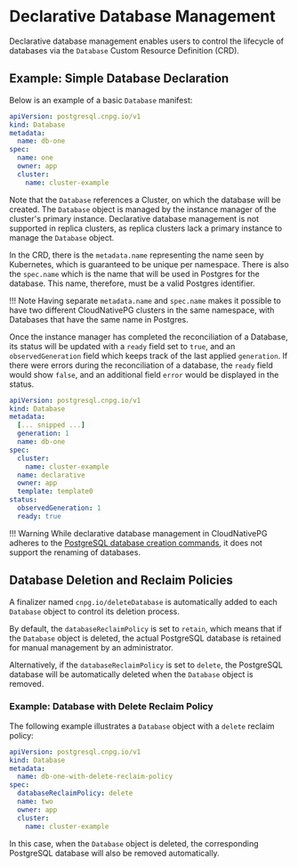 # Declarative Database Management

Declarative database management enables users to control the lifecycle of
databases via the `Database` Custom Resource Definition (CRD).

## Example: Simple Database Declaration

Below is an example of a basic `Database` manifest:

```yaml
apiVersion: postgresql.cnpg.io/v1
kind: Database
metadata:
  name: db-one
spec:
  name: one
  owner: app
  cluster:
    name: cluster-example
```

Note that the `Database` references a Cluster, on which the database will be
created.
The `Database` object is managed by the instance manager of the cluster's
primary instance. Declarative database management is not supported in replica
clusters, as replica clusters lack a primary instance to manage the `Database`
object.

In the CRD, there is the `metadata.name` representing the name seen by
Kubernetes, which is guaranteed to be unique per namespace.
There is also the `spec.name` which is the name that will be used in Postgres
for the database. This name, therefore, must be a valid Postgres identifier.

!!! Note
    Having separate `metadata.name` and `spec.name` makes it possible to have
    two different CloudNativePG clusters in the same namespace, with Databases
    that have the same name in Postgres.

Once the instance manager has completed the reconciliation of a Database,
its status will be updated with a `ready` field set to `true`, and an
`observedGeneration` field which keeps track of the last applied `generation`.
If there were errors during the reconciliation of a database, the `ready` field
would show `false`, and an additional field `error` would be displayed in the
status.

```yaml
apiVersion: postgresql.cnpg.io/v1
kind: Database
metadata:
  [... snipped ...]
  generation: 1
  name: db-one
spec:
  cluster:
    name: cluster-example
  name: declarative
  owner: app
  template: template0
status:
  observedGeneration: 1
  ready: true
```

!!! Warning
    While declarative database management in CloudNativePG adheres to the
    [PostgreSQL database creation commands](https://www.postgresql.org/docs/current/sql-createdatabase.html),
    it does not support the renaming of databases.

## Database Deletion and Reclaim Policies

A finalizer named `cnpg.io/deleteDatabase` is automatically added
to each `Database` object to control its deletion process.

By default, the `databaseReclaimPolicy` is set to `retain`, which means
that if the `Database` object is deleted, the actual PostgreSQL database
is retained for manual management by an administrator.

Alternatively, if the `databaseReclaimPolicy` is set to `delete`,
the PostgreSQL database will be automatically deleted when the `Database`
object is removed.

### Example: Database with Delete Reclaim Policy

The following example illustrates a `Database` object with a `delete`
reclaim policy:

```yaml
apiVersion: postgresql.cnpg.io/v1
kind: Database
metadata:
  name: db-one-with-delete-reclaim-policy
spec:
  databaseReclaimPolicy: delete
  name: two
  owner: app
  cluster:
    name: cluster-example
```

In this case, when the `Database` object is deleted, the corresponding PostgreSQL database will also be removed automatically.
